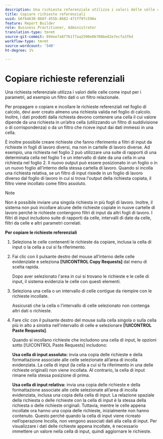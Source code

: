```yaml
---
description: Una richiesta referenziale utilizza i valori delle celle come input per i parametri, ad esempio un filtro dati o un filtro relazionale.
title: Copiare richieste referenziali
uuid: b6f64630-868f-455b-8682-471ff9fc596e
feature: Report Builder
role: Business Practitioner, Administrator
translation-type: tm+mt
source-git-commit: 894ee7a8f761f7aa2590e06708be82e7ecfa3f6d
workflow-type: tm+mt
source-wordcount: '540'
ht-degree: 1%

---
```



# Copiare richieste referenziali

Una richiesta referenziale utilizza i valori delle celle come input per i parametri, ad esempio un filtro dati o un filtro relazionale.

Per propagare o copiare e incollare le richieste referenziali nel foglio di calcolo, devi aver creato almeno una richiesta valida nel foglio di calcolo. Inoltre, i dati prodotti dalla richiesta devono contenere una cella il cui valore dipende da una richiesta in un’altra cella (utilizzando un filtro di suddivisione o di corrispondenza) o da un filtro che riceve input dai dati immessi in una cella.

È inoltre possibile creare richieste che fanno riferimento a filtri di input da richieste in fogli di lavoro diversi, ma non in cartelle di lavoro diverse. Ad esempio, una richiesta nel foglio 2 può utilizzare una suite di rapporti di una determinata cella nel foglio 1 e un intervallo di date da una cella in una richiesta nel foglio 2. Il nuovo output può essere posizionato in un foglio o in un nuovo foglio all&#39;interno della stessa cartella di lavoro. Quando si incolla una richiesta relativa, se un filtro di input risiede in un foglio di lavoro diverso dal foglio di lavoro in cui si trova l&#39;output della richiesta copiata, il filtro viene incollato come filtro assoluto.

>[!NOTE]
>
>Non è possibile inviare una singola richiesta in più fogli di lavoro. Inoltre, il sistema non può incollare alcune delle richieste copiate in nuove cartelle di lavoro perché le richieste contengono filtri di input da altri fogli di lavoro. I filtri di input includono suite di rapporti da celle, intervalli di date da celle, filtri da celle e altri parametri correlati.

**Per copiare le richieste referenziali**

1. Seleziona le celle contenenti le richieste da copiare, inclusa la cella di input o la cella a cui si fa riferimento.
1. Fai clic con il pulsante destro del mouse all’interno delle celle evidenziate e seleziona **[!UICONTROL Copy Requests]** dal menu di scelta rapida.

   Dopo aver selezionato l&#39;area in cui si trovano le richieste e le celle di input, il sistema evidenzia le celle con questi elementi.
1. Seleziona una cella o un intervallo di celle contigue da riempire con le richieste incollate.

   Assicurati che la cella o l’intervallo di celle selezionato non contenga altri dati o richieste.
1. Fare clic con il pulsante destro del mouse sulla cella singola o sulla cella più in alto a sinistra nell&#39;intervallo di celle e selezionare **[!UICONTROL Paste Requests]**.

   Quando si incollano richieste che includono una cella di input, le opzioni sotto [!UICONTROL Paste Requests] includono:

   **Usa cella di input assoluto:** invia una copia delle richieste e della formattazione associate alle celle selezionate all’area di incolla evidenziata. La cella di input (la cella a cui si fa riferimento in una delle richieste originali) non viene incollata. Al contrario, la cella di input rimane nella stessa posizione di prima.

   **Usa cella di input relativa:** invia una copia delle richieste e della formattazione associate alle celle selezionate all’area di incolla evidenziata, inclusa una copia della cella di input. La relazione spaziale della richiesta o delle richieste con la cella di input è la stessa della richiesta o delle richieste originali. Tuttavia, mentre le celle appena incollate ora hanno una copia delle richieste, inizialmente non hanno contenuto. Questo perché quando la cella di input viene ricreato nell’operazione Incolla, non vengono associati dati alla cella di input. Per visualizzare i dati delle richieste appena incollate, è necessario immettere un valore nella cella di input, quindi aggiornare le richieste.
